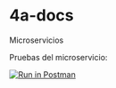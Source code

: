 # 4a-docs
Microservicios 

Pruebas del microservicio:

[![Run in Postman](https://run.pstmn.io/button.svg)](https://god.gw.postman.com/run-collection/18010231-d82b4e72-e305-4212-9a8e-5ef481d0111a?action=collection%2Ffork&collection-url=entityId%3D18010231-d82b4e72-e305-4212-9a8e-5ef481d0111a%26entityType%3Dcollection%26workspaceId%3D455f7c00-b304-4c8a-923a-29070d408b1d)
